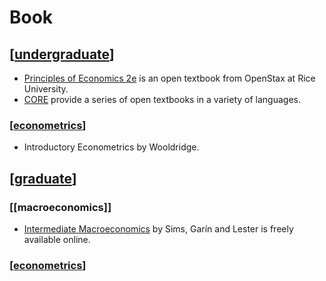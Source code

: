 # Book

## [[undergraduate]]

* [Principles of Economics 2e](https://openstax.org/details/books/principles-economics-2e) is an open textbook from OpenStax at Rice University.
* [CORE](https://www.core-econ.org/) provide a series of open textbooks in a variety of languages.

### [[econometrics]]

* Introductory Econometrics by Wooldridge.

## [[graduate]]

### [[macroeconomics]]

* [Intermediate Macroeconomics](https://www3.nd.edu/~esims1/gls_textbook.html) by Sims, Garín and Lester is freely available online.

### [[econometrics]]

[//begin]: # "Autogenerated link references for markdown compatibility"
[undergraduate]: undergraduate.md "Undergraduate"
[econometrics]: encyclopedia/econometrics.md "Econometrics"
[graduate]: graduate.md "Graduate"
[//end]: # "Autogenerated link references"
